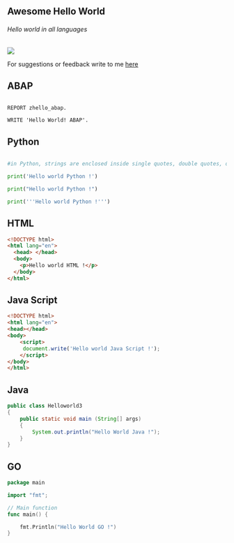 ## Awesome Hello World
###### Hello world in all languages
![](https://camo.githubusercontent.com/64f8905651212a80869afbecbf0a9c52a5d1e70beab750dea40a994fa9a9f3c6/68747470733a2f2f617765736f6d652e72652f62616467652e737667)

For suggestions or feedback write to me [here](https://github.com/yasinnaal/awesome-hello-world/issues)

## ABAP

```ABAP

REPORT zhello_abap.

WRITE 'Hello World! ABAP'.

```

## Python 

```Python

#in Python, strings are enclosed inside single quotes, double quotes, or triple quotes.

print('Hello world Python !')

print("Hello world Python !")

print('''Hello world Python !''')


```

## HTML

```HTML
<!DOCTYPE html>
<html lang="en">
  <head> </head>
  <body>
    <p>Hello world HTML !</p>
  </body>
</html>
```

## Java Script

```HTML
<!DOCTYPE html>
<html lang="en">
<head></head>
<body>
    <script>    
     document.write('Hello world Java Script !');
    </script>
</body>
</html>
```

## Java

```JAVA
public class Helloworld3 
{
    public static void main (String[] args)
    {
        System.out.println("Hello World Java !");
    }    
}          

```

## GO

```GO
package main

import "fmt";

// Main function
func main() {

	fmt.Println("Hello World GO !")
}

```
